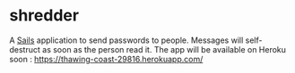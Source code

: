 # shredder

A [Sails](http://sailsjs.org) application to send passwords to people. Messages will self-destruct as soon as the person read it.
The app will be available on Heroku soon : https://thawing-coast-29816.herokuapp.com/
